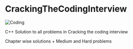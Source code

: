 # CrackingTheCodingInterview

![Coding](https://images.pexels.com/photos/7103/writing-notes-idea-conference.jpg?auto=compress&cs=tinysrgb&dpr=2&h=650&w=940)


C++ Solution to all problems in Cracking the coding interview

Chapter wise solutions + Medium and Hard problems

